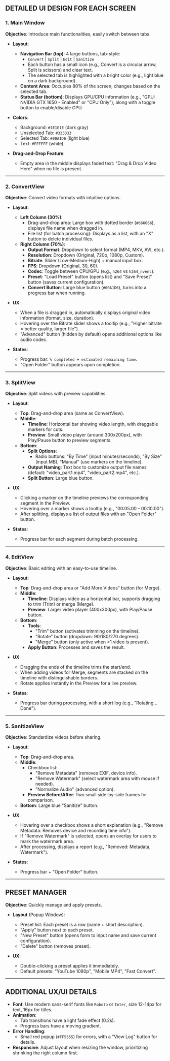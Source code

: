 ## **DETAILED UI DESIGN FOR EACH SCREEN**

### **1. Main Window**
**Objective**: Introduce main functionalities, easily switch between tabs.

- **Layout**:
  - **Navigation Bar (top)**: 4 large buttons, tab-style:
    - `Convert` | `Split` | `Edit` | `Sanitize`
    - Each button has a small icon (e.g., Convert is a circular arrow, Split is scissors) and clear text.
    - The selected tab is highlighted with a bright color (e.g., light blue on a dark background).
  - **Content Area**: Occupies 80% of the screen, changes based on the selected tab.
  - **Status Bar (bottom)**: Displays GPU/CPU information (e.g., "GPU: NVIDIA GTX 1650 - Enabled" or "CPU Only"), along with a toggle button to enable/disable GPU.

- **Colors**:
  - Background: `#1E1E1E` (dark gray)
  - Unselected Tab: `#333333`
  - Selected Tab: `#00A1D6` (light blue)
  - Text: `#FFFFFF` (white)

- **Drag-and-Drop Feature**:
  - Empty area in the middle displays faded text: "Drag & Drop Video Here" when no file is present.

---

### **2. ConvertView**
**Objective**: Convert video formats with intuitive options.

- **Layout**:
  - **Left Column (30%)**:
    - Drag-and-drop area: Large box with dotted border (`#666666`), displays file name when dragged in.
    - File list (for batch processing): Displays as a list, with an "X" button to delete individual files.
  - **Right Column (70%)**:
    - **Output Format**: Dropdown to select format (MP4, MKV, AVI, etc.).
    - **Resolution**: Dropdown (Original, 720p, 1080p, Custom).
    - **Bitrate**: Slider (Low-Medium-High) + manual input box.
    - **FPS**: Dropdown (Original, 30, 60).
    - **Codec**: Toggle between CPU/GPU (e.g., `h264` vs `h264_nvenc`).
    - **Preset**: "Load Preset" button (opens list) and "Save Preset" button (saves current configuration).
    - **Convert Button**: Large blue button (`#00A1D6`), turns into a progress bar when running.

- **UX**:
  - When a file is dragged in, automatically displays original video information (format, size, duration).
  - Hovering over the Bitrate slider shows a tooltip (e.g., "Higher bitrate = better quality, larger file").
  - "Advanced" button (hidden by default) opens additional options like audio codec.

- **States**:
  - Progress bar: `% completed + estimated remaining time`.
  - "Open Folder" button appears upon completion.

---

### **3. SplitView**
**Objective**: Split videos with preview capabilities.

- **Layout**:
  - **Top**: Drag-and-drop area (same as ConvertView).
  - **Middle**: 
    - **Timeline**: Horizontal bar showing video length, with draggable markers for cuts.
    - **Preview**: Small video player (around 300x200px), with Play/Pause button to preview segments.
  - **Bottom**: 
    - **Split Options**: 
      - Radio buttons: "By Time" (input minutes/seconds), "By Size" (input MB), "Manual" (use markers on the timeline).
    - **Output Naming**: Text box to customize output file names (default: "video_part1.mp4", "video_part2.mp4", etc.).
    - **Split Button**: Large blue button.

- **UX**:
  - Clicking a marker on the timeline previews the corresponding segment in the Preview.
  - Hovering over a marker shows a tooltip (e.g., "00:05:00 - 00:10:00").
  - After splitting, displays a list of output files with an "Open Folder" button.

- **States**: 
  - Progress bar for each segment during batch processing.

---

### **4. EditView**
**Objective**: Basic editing with an easy-to-use timeline.

- **Layout**:
  - **Top**: Drag-and-drop area or "Add More Videos" button (for Merge).
  - **Middle**: 
    - **Timeline**: Displays video as a horizontal bar, supports dragging to trim (Trim) or merge (Merge).
    - **Preview**: Larger video player (400x300px), with Play/Pause button.
  - **Bottom**: 
    - **Tools**: 
      - "Trim" button (activates trimming on the timeline).
      - "Rotate" button (dropdown: 90/180/270 degrees).
      - "Merge" button (only active when >1 video is present).
    - **Apply Button**: Processes and saves the result.

- **UX**:
  - Dragging the ends of the timeline trims the start/end.
  - When adding videos for Merge, segments are stacked on the timeline with distinguishable borders.
  - Rotate applies instantly in the Preview for a live preview.

- **States**: 
  - Progress bar during processing, with a short log (e.g., "Rotating... Done").

---

### **5. SanitizeView**
**Objective**: Standardize videos before sharing.

- **Layout**:
  - **Top**: Drag-and-drop area.
  - **Middle**: 
    - Checkbox list:
      - "Remove Metadata" (removes EXIF, device info).
      - "Remove Watermark" (select watermark area with mouse if needed).
      - "Normalize Audio" (advanced option).
    - **Preview Before/After**: Two small side-by-side frames for comparison.
  - **Bottom**: Large blue "Sanitize" button.

- **UX**:
  - Hovering over a checkbox shows a short explanation (e.g., "Remove Metadata: Removes device and recording time info").
  - If "Remove Watermark" is selected, opens an overlay for users to mark the watermark area.
  - After processing, displays a report (e.g., "Removed: Metadata, Watermark").

- **States**: 
  - Progress bar + "Open Folder" button.

---

## **PRESET MANAGER**
**Objective**: Quickly manage and apply presets.

- **Layout** (Popup Window):
  - Preset list: Each preset is a row (name + short description).
  - "Apply" button next to each preset.
  - "New Preset" button (opens form to input name and save current configuration).
  - "Delete" button (removes preset).

- **UX**:
  - Double-clicking a preset applies it immediately.
  - Default presets: "YouTube 1080p", "Mobile MP4", "Fast Convert".

---

## **ADDITIONAL UX/UI DETAILS**
- **Font**: Use modern sans-serif fonts like `Roboto` or `Inter`, size 12-14px for text, 16px for titles.
- **Animation**: 
  - Tab transitions have a light fade effect (0.2s).
  - Progress bars have a moving gradient.
- **Error Handling**: 
  - Small red popup (`#FF5555`) for errors, with a "View Log" button for details.
- **Responsive**: Adjust layout when resizing the window, prioritizing shrinking the right column first.